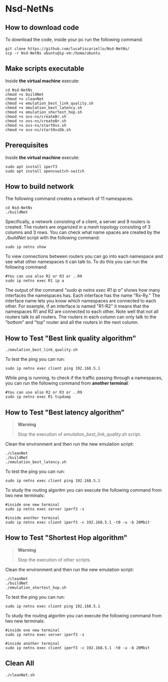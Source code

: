# Nsd-NetNs

## How to download code
To download the code, inside your pc run the following command:
```
git clone https://github.com/lucaFiscariello/Nsd-NetNs/
scp -r Nsd-NetNs ubuntu@ip-vm:/home/ubuntu
```

## Make scripts executable
Inside **the virtual machine** execute:
```
cd Nsd-NetNs
chmod +x buildNet
chmod +x cleanNet
chmod +x emulation_best_link_quality.sh
chmod +x emulation_best_latency.sh
chmod +x emulation_shortest_hop.sh
chmod +x ovs-ns/createBr.sh
chmod +x ovs-ns/createBr.sh
chmod +x ovs-ns/startOvs.sh
chmod +x ovs-ns/startOvsDb.sh
```

## Prerequisites
Inside **the virtual machine** execute:
```
sudo apt install iperf3
sudo apt install openvswitch-switch 
```

## How to build network
The following command creates a network of 11 namespaces.
```
cd Nsd-NetNs
./buildNet
```

Specifically, a network consisting of a client, a server and 9 routers is created. The routers are organized in a mesh topology consisting of 3 columns and 3 rows.
You can check what name spaces are created by the *./buildNet* script with the following command:
```
sudo ip netns show
```

To view connections between routers you can go into each namespace and see what other namespaces it can talk to. To do this you can run the following command:
```
#You can use also R2 or R3 or ..R9
sudo ip netns exec R1 ip a  
```

The output of the command *"sudo ip netns exec R1 ip a"* shows how many interfaces the namespaces has. Each interface has the name "Rx-Ry." The interface name lets you know which namespaces are connected to each other. For example, if an interface is named "R1-R2" it means that the namespaces R1 and R2 are connected to each other. 
Note well that not all routers talk to all routers. The routers in each column can only talk to the "bottom" and "top" router and all the routers in the next column.

## How to Test "Best link quality algorithm"
```
./emulation_best_link_quality.sh
```

To test the ping you can run:
```
sudo ip netns exec client ping 192.168.5.1
```

While ping is running, to check if the traffic passing through a namespaces, you can run the following command from **another terminal**: 
```
#You can use also R2 or R3 or ..R9
sudo ip netns exec R1 tcpdump 
```

## How to Test "Best latency algorithm"
> **Warning**
>
> Stop the execution of *emulation_best_link_quality.sh*  script.

Clean the environment and then run the new emulation script:    
```
./cleanNet
./buildNet
./emulation_best_latency.sh
```
To test the ping you can run:
```
sudo ip netns exec client ping 192.168.5.1
```

To study the routing algoritm you can execute the following command from two new terminals:
```
#inside one new terminal
sudo ip netns exec server iperf3 -s 
```

```
#inside another terminal
sudo ip netns exec client iperf3 -c 192.168.5.1 -t0 -u -b 20Mbit
```

## How to Test "Shortest Hop algorithm"
> **Warning**
>
> Stop the execution of other scripts.

Clean the environment and then run the new emulation script:    
```
./cleanNet
./buildNet
./emulation_shortest_hop.sh
```
To test the ping you can run:
```
sudo ip netns exec client ping 192.168.5.1
```

To study the routing algoritm you can execute the following command from two new terminals:
```
#inside one new terminal
sudo ip netns exec server iperf3 -s 
```

```
#inside another terminal
sudo ip netns exec client iperf3 -c 192.168.5.1 -t0 -u -b 20Mbit
```

## Clean All

```
./cleanNet.sh
```

